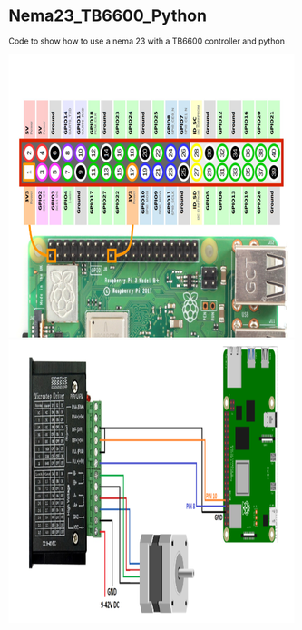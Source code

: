 # Nema23_TB6600_Python
Code to show how to use a nema 23 with a TB6600 controller and python

<a href="https://raw.githubusercontent.com/danielwilczak101/Nema23_TB6600_Python/main/images/Raspberry-Pi-GPIO-Header-with-Photo.png">
<img  src="https://raw.githubusercontent.com/danielwilczak101/Nema23_TB6600_Python/main/images/Raspberry-Pi-GPIO-Header-with-Photo.png" height="500"></a>

<a href="https://raw.githubusercontent.com/danielwilczak101/Nema23_TB6600_Python/main/images/stepper_motor_diagram.png">
<img  src="https://raw.githubusercontent.com/danielwilczak101/Nema23_TB6600_Python/main/images/stepper_motor_diagram.png" height="500"></a>
